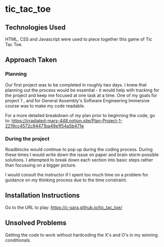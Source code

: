 # tic_tac_toe

## Technologies Used
HTML, CSS and Javascript were used to piece together this game of Tic Tac Toe.

## Approach Taken
### Planning
Our first project was to be completed in roughly two days. I knew that planning out the process would be essential - it would help with tracking for the project and keep me focused at one task at a time. One of my goals for project 1 , and for General Assembly's Software Engineering Immersive course was to make my code readable.

For a more detailed breakdown of my plan prior to beginning the code, go to: https://irradiated-mars-448.notion.site/Plan-Project-1-2219cc4572c94471ba49e1f54a5b471e

### During the project
Roadblocks would continue to pop up during the coding process. During these times I would write down the issue on paper and brain storm possible solutions. I attempted to break down each section into basic steps rather than focusuing on a bigger picture.

I would consult the instructor if I spent too much time on a problem for guidance on my thinking process due to the time constraint.

## Installation Instructions
Go to the URL to play: https://c-sara.github.io/tic_tac_toe/ 

## Unsolved Problems
Getting the code to work without hardcoding the X's and O's in my winning conditionals.